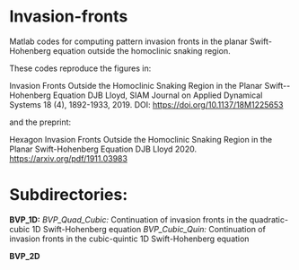 # Invasion-fronts
Matlab codes for computing pattern invasion fronts in the planar Swift-Hohenberg equation outside the homoclinic snaking region. 

These codes reproduce the figures in:

Invasion Fronts Outside the Homoclinic Snaking Region in the Planar Swift--Hohenberg Equation
DJB Lloyd, SIAM Journal on Applied Dynamical Systems 18 (4), 1892-1933, 2019. DOI: https://doi.org/10.1137/18M1225653

and the preprint:

Hexagon Invasion Fronts Outside the Homoclinic Snaking Region in the Planar Swift-Hohenberg Equation
DJB Lloyd 2020. https://arxiv.org/pdf/1911.03983

# Subdirectories:

**BVP_1D:**
*BVP_Quad_Cubic:* Continuation of invasion fronts in the quadratic-cubic 1D Swift-Hohenberg equation
*BVP_Cubic_Quin:* Continuation of invasion fronts in the cubic-quintic 1D Swift-Hohenberg equation

**BVP_2D**


